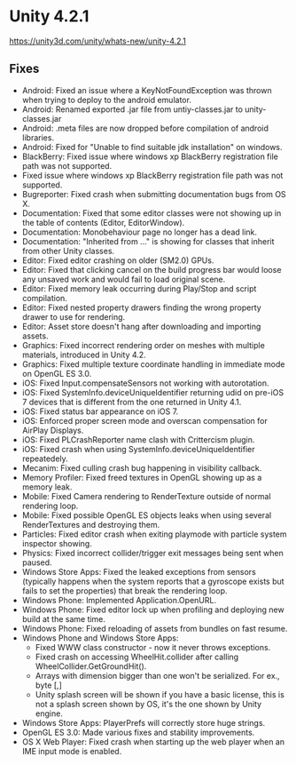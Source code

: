 # Unity 4.2.1

https://unity3d.com/unity/whats-new/unity-4.2.1

## Fixes



*   Android: Fixed an issue where a KeyNotFoundException was thrown when trying to deploy to the android emulator.
*   Android: Renamed exported .jar file from untiy-classes.jar to unity-classes.jar
*   Android: .meta files are now dropped before compilation of android libraries.
*   Android: Fixed for "Unable to find suitable jdk installation" on windows.
*   BlackBerry: Fixed issue where windows xp BlackBerry registration file path was not supported.
*   Fixed issue where windows xp BlackBerry registration file path was not supported.
*   Bugreporter: Fixed crash when submitting documentation bugs from OS X.
*   Documentation: Fixed that some editor classes were not showing up in the table of contents (Editor, EditorWindow).
*   Documentation: Monobehaviour page no longer has a dead link.
*   Documentation: "Inherited from ..." is showing for classes that inherit from other Unity classes.
*   Editor: Fixed editor crashing on older (SM2.0) GPUs.
*   Editor: Fixed that clicking cancel on the build progress bar would loose any unsaved work and would fail to load original scene.
*   Editor: Fixed memory leak occurring during Play/Stop and script compilation.
*   Editor: Fixed nested property drawers finding the wrong property drawer to use for rendering.
*   Editor: Asset store doesn't hang after downloading and importing assets.
*   Graphics: Fixed incorrect rendering order on meshes with multiple materials, introduced in Unity 4.2.
*   Graphics: Fixed multiple texture coordinate handling in immediate mode on OpenGL ES 3.0.
*   iOS: Fixed Input.compensateSensors not working with autorotation.
*   iOS: Fixed SystemInfo.deviceUniqueIdentifier returning udid on pre-iOS 7 devices that is different from the one returned in Unity 4.1.
*   iOS: Fixed status bar appearance on iOS 7.
*   iOS: Enforced proper screen mode and overscan compensation for AirPlay Displays.
*   iOS: Fixed PLCrashReporter name clash with Crittercism plugin.
*   iOS: Fixed crash when using SystemInfo.deviceUniqueIdentifier repeatedely.
*   Mecanim: Fixed culling crash bug happening in visibility callback.
*   Memory Profiler: Fixed freed textures in OpenGL showing up as a memory leak.
*   Mobile: Fixed Camera rendering to RenderTexture outside of normal rendering loop.
*   Mobile: Fixed possible OpenGL ES objects leaks when using several RenderTextures and destroying them.
*   Particles: Fixed editor crash when exiting playmode with particle system inspector showing.
*   Physics: Fixed incorrect collider/trigger exit messages being sent when paused.
*   Windows Store Apps: Fixed the leaked exceptions from sensors (typically happens when the system reports that a gyroscope exists but fails to set the properties) that break the rendering loop.
*   Windows Phone: Implemented Application.OpenURL.
*   Windows Phone: Fixed editor lock up when profiling and deploying new build at the same time.
*   Windows Phone: Fixed reloading of assets from bundles on fast resume.
*   Windows Phone and Windows Store Apps:
    *   Fixed WWW class constructor - now it never throws exceptions.
    *   Fixed crash on accessing WheelHit.collider after calling WheelCollider.GetGroundHit().
    *   Arrays with dimension bigger than one won't be serialized. For ex., byte \[,\]
    *   Unity splash screen will be shown if you have a basic license, this is not a splash screen shown by OS, it's the one shown by Unity engine.
*   Windows Store Apps: PlayerPrefs will correctly store huge strings.
*   OpenGL ES 3.0: Made various fixes and stability improvements.
*   OS X Web Player: Fixed crash when starting up the web player when an IME input mode is enabled.